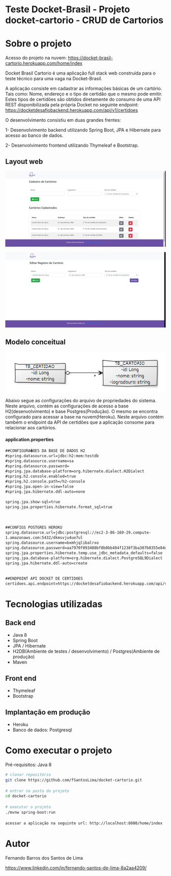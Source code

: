 # Teste Docket-Brasil - Projeto docket-cartorio - CRUD de Cartorios

# Sobre o projeto

Acesso do projeto na nuvem: https://docket-brasil-cartorio.herokuapp.com/home/index

Docket Brasil Cartorio é uma aplicação full stack web construída para o teste técnico para uma vaga na Docket-Brasil.

A aplicação consiste em cadastrar as informações básicas de um cartório. Tais como: Nome, endereço e o tipo de certidão que o mesmo pode emitir. Estes tipos de certidões são obtidos diretamente do consumo de uma API REST disponibilizada pela própria Docket no seguinte endpoint: https://docketdesafiobackend.herokuapp.com/api/v1/certidoes

O desenvolvimento consistiu em duas grandes frentes:

1- Desenvolvimento backend utilizando Spring Boot, JPA e Hibernate para acesso ao banco de dados.

2- Desenvolvimento frontend utilizando Thymeleaf e Bootstrap.

## Layout web
![Web 1](https://github.com/fSantosLima/assetsRepo/blob/main/web1.PNG)

![Web 2](https://github.com/fSantosLima/assetsRepo/blob/main/web2.PNG)

## Modelo conceitual
![Modelo Conceitual](https://github.com/fSantosLima/assetsRepo/blob/main/modelo_conceitual.PNG)

Abaixo segue as configurações do arquivo de propriedades do sistema. Neste arquivo, contém as configurações de acesso a base H2(desenvolvimento) e base Postgres(Produção). O mesmo se encontra configurado para acessar a base na nuvem(Heroku). Neste arquivo contém também o endpoint da API de certidões que a aplicação consome para relacionar aos cartórios.


#### application.properties
```
##CONFIGURA�OES DA BASE DE DADOS H2
#spring.datasource.url=jdbc:h2:mem:testdb
#spring.datasource.username=sa
#spring.datasource.password=
#spring.jpa.database-platform=org.hibernate.dialect.H2Dialect
#spring.h2.console.enabled=true
#spring.h2.console.path=/h2-console
#spring.jpa.open-in-view=false
#spring.jpa.hibernate.ddl-auto=none

spring.jpa.show-sql=true
spring.jpa.properties.hibernate.format_sql=true



##CONFIGS POSTGRES HEROKU
spring.datasource.url=jdbc:postgresql://ec2-3-86-169-29.compute-1.amazonaws.com:5432/dkmsvju4ue7ul
spring.datasource.username=bxmhjqlibalrxo
spring.datasource.password=aa7970f093488bf8b0bb494f1238f3ba307b0355e84dc3f94b0738b55adcd26c
spring.jpa.properties.hibernate.temp.use_jdbc_metadata_defaults=false
spring.jpa.database-platform=org.hibernate.dialect.PostgreSQL9Dialect
spring.jpa.hibernate.ddl-auto=create


##ENDPOINT API DOCKET DE CERTIDOES
certidoes.api.endpoint=https://docketdesafiobackend.herokuapp.com/api/v1/certidoes
```

# Tecnologias utilizadas
## Back end
- Java 8
- Spring Boot
- JPA / Hibernate
- H2DB(Ambiente de testes / desenvolvimento) / Postgres(Ambiente de produção)
- Maven
## Front end
- Thymeleaf
- Bootstrap
## Implantação em produção
- Heroku
- Banco de dados: Postgresql

# Como executar o projeto

Pré-requisitos: Java 8

```bash
# clonar repositório
git clone https://github.com/fSantosLima/docket-cartorio.git

# entrar na pasta do projeto 
cd docket-cartorio

# executar o projeto
./mvnw spring-boot:run

acessar a aplicação na seguinte url: http://localhost:8080/home/index
```

# Autor

Fernando Barros dos Santos de Lima

https://www.linkedin.com/in/fernando-santos-de-lima-8a2aa4209/
